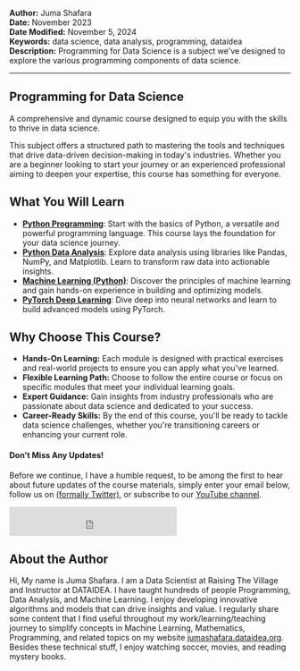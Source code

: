 
**Author:** Juma Shafara  
**Date:** November 2023  
**Date Modified:** November 5, 2024  
**Keywords:** data science, data analysis, programming, dataidea  
**Description:** Programming for Data Science is a subject we've designed to explore the various programming components of data science.

---

## Programming for Data Science
A comprehensive and dynamic course designed to equip you with the skills to thrive in data science.

This subject offers a structured path to mastering the tools and techniques that drive data-driven decision-making in today's industries. Whether you are a beginner looking to start your journey or an experienced professional aiming to deepen your expertise, this course has something for everyone.

## What You Will Learn
- **[Python Programming](https://science.dataidea.org/Python/00_python_programming_outline.html)**: Start with the basics of Python, a versatile and powerful programming language. This course lays the foundation for your data science journey.
- **[Python Data Analysis](https://science.dataidea.org/Python-Data-Analysis/python_data_analysis_outline.html)**: Explore data analysis using libraries like Pandas, NumPy, and Matplotlib. Learn to transform raw data into actionable insights.
- **[Machine Learning (Python)](https://science.dataidea.org/Python-Data-Analysis/Week4-ML-Intro/41_overview_of_machine_learning.html)**: Discover the principles of machine learning and gain hands-on experience in building and optimizing models.
- **[PyTorch Deep Learning](https://science.dataidea.org/Pytorch-Deep-Learning/outline.html)**: Dive deep into neural networks and learn to build advanced models using PyTorch.

## Why Choose This Course?
- **Hands-On Learning:** Each module is designed with practical exercises and real-world projects to ensure you can apply what you've learned.
- **Flexible Learning Path:** Choose to follow the entire course or focus on specific modules that meet your individual learning goals.
- **Expert Guidance:** Gain insights from industry professionals who are passionate about data science and dedicated to your success.
- **Career-Ready Skills:** By the end of this course, you'll be ready to tackle data science challenges, whether you're transitioning careers or enhancing your current role.

<!-- Newsletter -->
<div class="newsletter">
<h4><i class="bi bi-info-circle-fill"></i> Don't Miss Any Updates!</h4>
<div class="newsletter-body">
<p>
Before we continue, I have a humble request, to be among the first to hear about future updates of the course materials, simply enter your email below, follow us on <a href="https://x.com/dataideaorg"><i class="bi bi-twitter-x"></i>
(formally Twitter)</a>, or subscribe to our <a href="https://www.youtube.com/@dataidea-science"><i class="bi bi-youtube"></i> YouTube channel</a>.
</p>
<iframe class="newsletter-frame" src="https://embeds.beehiiv.com/5fc7c425-9c7e-4e08-a514-ad6c22beee74?slim=true" data-test-id="beehiiv-embed" height="52" frameborder="0" scrolling="no">
</iframe>
</div>
</div>

## About the Author
Hi, My name is Juma Shafara. I am a Data Scientist at Raising The Village and Instructor at DATAIDEA. I have taught hundreds of people Programming, Data Analysis, and Machine Learning. I enjoy developing innovative algorithms and models that can drive insights and value. I regularly share some content that I find useful throughout my work/learning/teaching journey to simplify concepts in Machine Learning, Mathematics, Programming, and related topics on my website [jumashafara.dataidea.org](https://jumashafara.dataidea.org). Besides these technical stuff, I enjoy watching soccer, movies, and reading mystery books.
